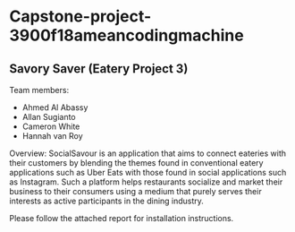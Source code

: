 # Capstone-project-3900f18ameancodingmachine
## Savory Saver (Eatery Project 3)
Team members:
- Ahmed Al Abassy
- Allan Sugianto
- Cameron White
- Hannah van Roy
  
Overview: SocialSavour is an application that aims to connect eateries with their customers by blending the themes found in conventional eatery applications such as Uber Eats with those found in social applications such as Instagram. Such a platform helps restaurants socialize and market their business to their consumers using a medium that purely serves their interests as active participants in the dining industry.

Please follow the attached report for installation instructions.
